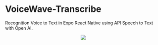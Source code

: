 # VoiceWave-Transcribe
Recognition Voice to Text in Expo React Native using API Speech to Text with Open AI.

<div align="center">
  <img src="https://github.com/EdgarHdzHdz17/VoiceWave-Transcribe/assets/47467891/f6fff78c-cbe5-45cc-85d3-c36365a45733">
</div>
